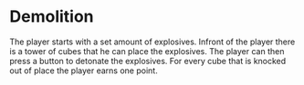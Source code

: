 # Demolition
The player starts with a set amount of explosives. 
Infront of the player there is a tower of cubes that he can place the explosives.
The player can then press a button to detonate the explosives.
For every cube that is knocked out of place the player earns one point.
